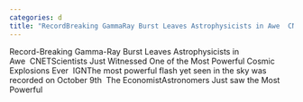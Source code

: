 ```yaml
---
categories: d
title: "RecordBreaking GammaRay Burst Leaves Astrophysicists in Awe  CNET"
---
```

Record-Breaking Gamma-Ray Burst Leaves Astrophysicists in Awe&nbsp;&nbsp;CNETScientists Just Witnessed One of the Most Powerful Cosmic Explosions Ever&nbsp;&nbsp;IGNThe most powerful flash yet seen in the sky was recorded on October 9th&nbsp;&nbsp;The EconomistAstronomers Just saw the Most Powerful 